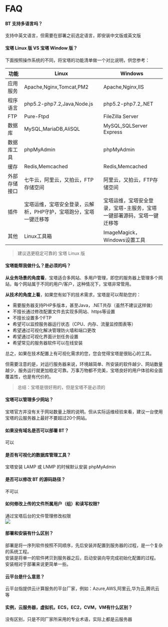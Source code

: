 # FAQ

#### BT 支持多语言吗？

支持中英文语言，但需要在部署之前选定语言，即安装中文版或英文版

#### 宝塔 Linux 版 VS 宝塔 Window 版？

下面按照操作系统的不同，将宝塔的功能清单做一个对比说明，供您参考：

|  功能  |  Linux  |  Windows  |
| --- | --- | --- |
| 应用服务   |  Apache,Nginx,Tomcat,PM2  | Apache,Nginx,IIS   |
|  程序语言  |   php5.2-php7.2,Java,Node.js |   php5.2-php7.2,.NET |
|   FTP |  Pure-Ftpd  |  FileZilla Server |
|   数据库 |  MySQL,MariaDB,AliSQL  |  MySQL,SQLServer Express  |
|  数据库工具  | phpMyAdmin   |  phpMyAdmin  |
|  缓存  |  Redis,Memcached  |  Redis,Memcached   |
| 外部存储接口    |  七牛云，阿里云，又拍云，FTP存储空间  | 阿里云，又拍云，FTP存储空间   |
|  插件 |   宝塔运维，宝塔安全登录，云解析，PHP守护，宝塔跑分，宝塔一键迁移等 |  宝塔运维，宝塔安全登录，宝塔-主服务，宝塔一键部署源码，宝塔一键迁移等   |
|  其他  |  Linux工具箱  | ImageMagick，Windows设置工具   |

> 建议选更稳定可靠的 宝塔 Linux 版

#### 宝塔能帮我做什么？是必须的吗？

**从业务场景的角度看**，宝塔适合多网站、多用户管理，即您的服务器上管理多个网站，每个网站属于不同的用户/客户，这种情况下，宝塔非常管用。

**从技术的角度上看**，如果您有如下的技术需求，宝塔是可以帮助您的：

* 需要服务器支持PHP多版本，甚至Java，.NET共存（虽然不建议这样做）
* 不擅长通过修改配置文件去实现多网站、https等设置
* 不擅长设置多个FTP
* 希望可以监控服务器运行状态（CPU、内存、流量监控图表等）
* 希望通过可视化解决管理防火墙和端口更改
* 希望通过可视化界面计划任务设置
* 希望常见的服务器软件可以在线安装

总之，如果在技术配置上有可视化需求的您，您会觉得宝塔是很贴心的工具。

但需要注意的是，对运行服务器来说，环境越简单、所安装的软件越少、网站数量越少，服务运行就更加稳定可靠。万事万物都不完美，宝塔良好的用户体验和全面覆盖性，也是有代价的。

> 总结：宝塔是很好用的，但是宝塔不是必须的

#### 宝塔可以管理多少网站？

宝塔官方并没有关于网站数量上限的说明。但从实际运维经验来看，建议一台使用宝塔的云服务器上最好不要超过20个网站。


#### 如果没有域名是否可以部署 BT？

可以

#### 是否有可视化的数据库管理工具？

宝塔安装 LAMP 或 LNMP 的时候默认安装 phpMyAdmin

#### 是否可以修改 BT 的源码路径？

不可以

#### 如何修改上传的文件所属用户（组）和读写权限?

通过宝塔后台的文件管理修改权限  
![](http://libs.websoft9.com/Websoft9/DocsPicture/zh/btlinux/bt-quanxian-websoft9.png)

#### 部署和安装有什么区别？

部署是将一序列软件按照不同顺序，先后安装并配置到服务器的过程，是一个复杂的系统工程。  
安装是将单一的软件拷贝到服务器之后，启动安装向导完成初始化配置的过程。  
安装相对于部署来说更简单一些。 

#### 云平台是什么意思？

云平台指提供云计算服务的平台厂家，例如：Azure,AWS,阿里云,华为云,腾讯云等

#### 实例，云服务器，虚拟机，ECS，EC2，CVM，VM有什么区别？

没有区别，只是不同厂家所采用的专业术语，实际上都是云服务器